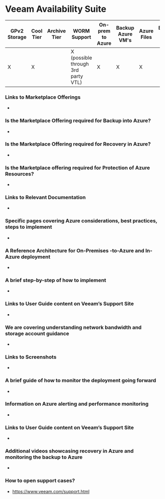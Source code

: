 # Veeam Availability Suite

| GPv2 Storage |  Cool Tier | Archive Tier | WORM Support | On-prem to Azure | Backup Azure VM's | Azure Files | Backup Azure Blob |
|--------------|------------|--------------|--------------|------------------|-------------------|-------------|-------------------|
|X             |X           |              |X (possible through 3rd party VTL) |X                 |X                  |X            |                   |

### Links to Marketplace Offerings
- 

### Is the Marketplace Offering required for Backup into Azure?
- 

### Is the Marketplace Offering required for Recovery in Azure?
- 

### Is the Marketplace offering required for Protection of Azure Resources?
- 

### Links to Relevant Documentation
- 

### Specific pages covering Azure considerations, best practices, steps to implement
- 

### A Reference Architecture for On-Premises -to-Azure and In-Azure deployment
- 

### A brief step-by-step of how to implement
- 

### Links to User Guide content on Veeam’s Support Site
- 

### We are covering understanding network bandwidth and storage account guidance
- 

### Links to Screenshots
- 

### A brief guide of how to monitor the deployment going forward
- 

### Information on Azure alerting and performance monitoring
- 

### Links to User Guide content on Veeam’s Support Site
- 

### Additional videos showcasing recovery in Azure and monitoring the backup to Azure
- 

### How to open support cases?
- https://www.veeam.com/support.html

